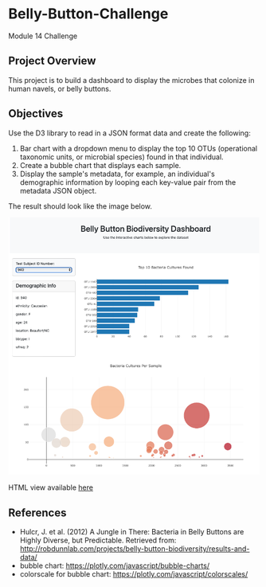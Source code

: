 # Belly-Button-Challenge
Module 14 Challenge

## Project Overview
This project is to build a dashboard to display the microbes that colonize in human navels, or belly buttons.

## Objectives
Use the D3 library to read in a JSON format data and create the following:

1. Bar chart with a dropdown menu to display the top 10 OTUs (operational taxonomic units, or microbial species) found in that individual.
2. Create a bubble chart that displays each sample.
3. Display the sample's metadata, for example, an individual's demographic information by looping each key-value pair from the metadata JSON object. 

The result should look like the image below.

![alt text](belly_button_dashboard.png)

HTML view available <a href="https://mshintaku205/belly-button-challenge/blob/main/index.html">here</a>


## References
* Hulcr, J. et al. (2012) A Jungle in There: Bacteria in Belly Buttons are Highly Diverse, but Predictable. Retrieved from: http://robdunnlab.com/projects/belly-button-biodiversity/results-and-data/
* bubble chart: https://plotly.com/javascript/bubble-charts/
* colorscale for bubble chart: https://plotly.com/javascript/colorscales/